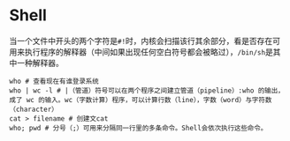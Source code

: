 # Shell

当一个文件中开头的两个字符是`#!`时，内核会扫描该行其余部分，看是否存在可用来执行程序的解释器（中间如果出现任何空白符号都会被略过），`/bin/sh`是其中一种解释器。


```shell
who # 查看现在有谁登录系统
who | wc -l # |（管道）符号可以在两个程序之间建立管道（pipeline）:who 的输出，成了 wc 的输入。wc（字数计算）程序，可以计算行数（line），字数（word）与字符数（character）
cat > filename # 创建文cat
who; pwd # 分号（;）可用来分隔同一行里的多条命令。Shell会依次执行这些命令。
```


